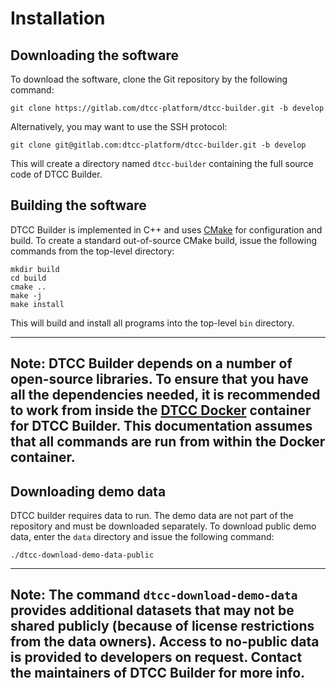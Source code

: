 # Installation

## Downloading the software

To download the software, clone the Git repository by the following command:

    git clone https://gitlab.com/dtcc-platform/dtcc-builder.git -b develop

Alternatively, you may want to use the SSH protocol:

    git clone git@gitlab.com:dtcc-platform/dtcc-builder.git -b develop

This will create a directory named `dtcc-builder` containing the full
source code of DTCC Builder.

## Building the software

DTCC Builder is implemented in C++ and uses
[CMake](https://cmake.org/) for configuration and build. To create a
standard out-of-source CMake build, issue the following commands from
the top-level directory:

    mkdir build
    cd build
    cmake ..
    make -j
	make install

This will build and install all programs into the top-level `bin`
directory.

---
**Note:** DTCC Builder depends on a number of open-source
libraries. To ensure that you have all the dependencies needed, it is
recommended to work from inside the [DTCC
Docker](https://gitlab.com/dtcc-platform/dtcc-docker) container for
DTCC Builder. This documentation assumes that all commands are run
from within the Docker container.
---

## Downloading demo data

DTCC builder requires data to run. The demo data are not part of the
repository and must be downloaded separately. To download public demo
data, enter the `data` directory and issue the following command:

    ./dtcc-download-demo-data-public

---
**Note:** The command `dtcc-download-demo-data` provides additional
datasets that may not be shared publicly (because of license
restrictions from the data owners). Access to no-public data is
provided to developers on request. Contact the maintainers of DTCC
Builder for more info.
---
